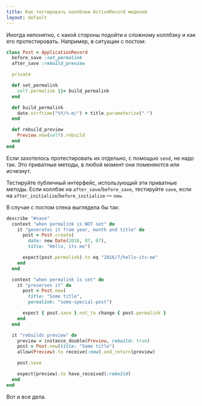 ```yaml
---
title: Как тестировать коллбэки ActiveRecord моделей
layout: default
---
```


Иногда непонятно, с какой стороны подойти к сложному коллбэку и как его протестировать. Например, в ситуации с постом:

```ruby
class Post < ApplicationRecord
  before_save :set_permalink
  after_save :rebuild_preview

  private

  def set_permalink
    self.permalink ||= build_permalink
  end

  def build_permalink
    date.strftime("%Y/%-m/") + title.parameterize("-")
  end

  def rebuild_preview
    Preview.new(self).rebuild
  end
end
```

Если захотелось протестировать их отдельно, с помощью `send`, не надо так. Это приватные методы, в любой момент они поменяются или исчезнут.

Тестируйте публичный интерфейс, использующий эти приватные методы. Если коллбэк на `after_save`/`before_save`, тестируйте `save`, если на `after_initialize`/`before_initialize` — `new`.

В случае с постом спека выглядела бы так:

```ruby
describe "#save"
  context "when permalink is NOT set" do
    it "generates it from year, month and title" do
      post = Post.create(
        date: new Date(2016, 07, 07),
        title: "Hello, its me")

      expect(post.permalink).to eq "2016/7/hello-its-me"
    end
  end

  context "when permalink is set" do
    it "preserves it" do
      post = Post.new(
        title: "Some title",
        permalink: "some-special-post")

      expect { post.save }.not_to change { post.permalink }
    end
  end

  it "rebuilds preview" do
    preview = instance_double(Preview, rebuild: true)
    post = Post.new(title: "Some title")
    allow(Preview).to receive(:new).and_return(preview)

    post.save

    expect(preview).to have_received(:rebuild)
  end
end
```

Вот и все дела.
